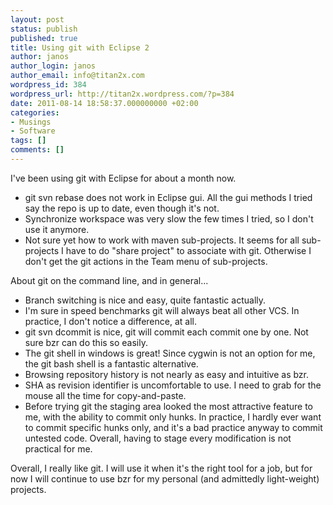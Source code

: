 ```yaml
---
layout: post
status: publish
published: true
title: Using git with Eclipse 2
author: janos
author_login: janos
author_email: info@titan2x.com
wordpress_id: 384
wordpress_url: http://titan2x.wordpress.com/?p=384
date: 2011-08-14 18:58:37.000000000 +02:00
categories:
- Musings
- Software
tags: []
comments: []
---
```

I've been using git with Eclipse for about a month now.
<ul>
	<li>git svn rebase does not work in Eclipse gui. All the gui methods I tried say the repo is up to date, even though it's not.</li>
	<li>Synchronize workspace was very slow the few times I tried, so I don't use it anymore.</li>
	<li>Not sure yet how to work with maven sub-projects. It seems for all sub-projects I have to do "share project" to associate with git. Otherwise I don't get the git actions in the Team menu of sub-projects.</li>
</ul>
<div>About git on the command line, and in general...</div>
<div>
<ul>
	<li>Branch switching is nice and easy, quite fantastic actually.</li>
	<li>I'm sure in speed benchmarks git will always beat all other VCS. In practice, I don't notice a difference, at all.</li>
	<li>git svn dcommit is nice, git will commit each commit one by one. Not sure bzr can do this so easily.</li>
	<li>The git shell in windows is great! Since cygwin is not an option for me, the git bash shell is a fantastic alternative.</li>
	<li>Browsing repository history is not nearly as easy and intuitive as bzr.</li>
	<li>SHA as revision identifier is uncomfortable to use. I need to grab for the mouse all the time for copy-and-paste.</li>
	<li>Before trying git the staging area looked the most attractive feature to me, with the ability to commit only hunks. In practice, I hardly ever want to commit specific hunks only, and it's a bad practice anyway to commit untested code. Overall, having to stage every modification is not practical for me.</li>
</ul>
</div>
Overall, I really like git. I will use it when it's the right tool for a job, but for now I will continue to use bzr for my personal (and admittedly light-weight) projects.
